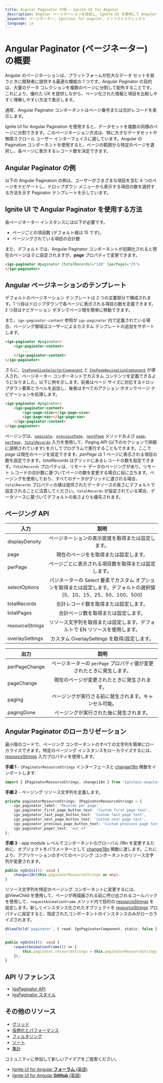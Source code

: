 ```yaml
---
title: Angular Paginator の例 – Ignite UI for Angular
_description: Angular ページネーションを設定し、Ignite UI を使用して Angular Material テーブルにカスタム ページを作成し、要求されたページのデータをさまざまな Angular イベントで取得。
_keywords: ページネーター, igniteui for angular, インフラジスティックス
_language: ja
---
```


# Angular Paginator (ページネーター) の概要
Angular のページネーションは、プラットフォームが巨大なデータ セットを扱うときに開発者に提供する最適な機能の 1 つです。Angular Paginator の目的は、大量のデータ コレクションを複数のページに分割して配布することです。これにより、優れた UX を提供しながら、ページ化された情報と項目を比較しやすく理解しやすい方法で表示します。 

通常、Angular Paginator コンポーネントはページ番号または合計レコードを表示します。

Ignite UI for Angular Pagination を使用すると、データセットを複数の同様のページに分割できます。このページネーション方法は、特に大きなデータセットや無限スクロール ユーザー インターフェイスに適しています。Angular の Pagination コンポーネントを使用すると、ページの範囲から特定のページを選択し、各ページに表示するレコード数を決定できます。

## Angular Paginator の例

以下の Angular Pagination の例は、ユーザーがさまざまな項目を含む 4 つのページをナビゲートし、ドロップダウン メニューから表示する項目の数を選択する方法を示す Paginator テンプレートを示しています。

<code-view style="height: 600px"
           data-demos-base-url="{environment:demosBaseUrl}"
           iframe-src="{environment:demosBaseUrl}/pagination/main-pagination" alt="Angular Paginator の例">
</code-view>

<div class="divider--half"></div>

## Ignite UI で Angular Paginator を使用する方法

各ページネーター インスタンスには以下が必要です。

- ページごとの項目数 (デフォルト値は 15 です)。
- ページングされている項目の合計数

また、デフォルトでは、Angular Paginator コンポーネントが初期化されると現在のページは 0 に設定されますが、**page** プロパティで変更できます。

```html
<igx-paginator #paginator [totalRecords]="120" [perPage]="25">
</igx-paginator>
```

## Angular ページネーションのテンプレート

デフォルトのページネーション テンプレートは 2 つの主要部分で構成されます。1 つ目はドロップダウンで各ページに表示される項目の数を定義できます。2 つ目はナビゲーション ボタンでページ間を簡単に移動できます。

また、`igx-paginator-content` 参照が `igx-paginator` 内で定義されている場合、ページング領域はユーザーによるカスタム テンプレートの追加をサポートします。

```html
<igx-paginator #paginator>
    <igx-paginator-content>
        ...
    </igx-paginator-content>
</igx-paginator>
```

さらに、[`IgxPageSizeSelectorComponent`]({environment:angularApiUrl}/classes/IgxPageSizeSelectorComponent.html) と [`IgxPageNavigationComponent`]({environment:angularApiUrl}/classes/IgxPageNavigationComponent.html) が導入され、ページネーター コンポーネントでカスタム コンテンツを定義できるようになりました。以下に例を示します。前者はページ サイズに対応するドロップダウン要素とラベルを追加し、後者はすべてのアクション ボタンでページ ナビゲーションを処理します。

```html
<igx-paginator #paginator>
	<igx-paginator-content>
		<igx-page-size></igx-page-size>
		<igx-page-nav></igx-page-nav>
	</igx-paginator-content>
</igx-paginator>
```

ページングは、[`paginate`]({environment:angularApiUrl}/classes/igxpaginatorcomponent.html#paginate)、[`previousPage`]({environment:angularApiUrl}/classes/igxpaginatorcomponent.html#previouspage)、[`nextPage`]({environment:angularApiUrl}/classes/igxpaginatorcomponent.html#nextpage) メソッドおよび [`page`]({environment:angularApiUrl}/classes/igxpaginatorcomponent.html#page)、[`perPage`]({environment:angularApiUrl}/classes/igxpaginatorcomponent.html#perpage)、[`totalRecords`]({environment:angularApiUrl}/classes/igxpaginatorcomponent.html#totalrecords) 入力を使用して、Paging API (以下のセクションで詳細に説明されています) を介してプログラムで実行することもできます。ここで *page* は現在のページを設定できます。*perPage* は 1 ページに表示される項目の数を設定できます。*totalRecords* はグリッドにあるレコードの数を設定できます。`TotalRecords` プロパティは、リモート データのページングがあり、リモート レコードの合計数に基づいてページの数を変更する場合に役に立ちます。ページングを使用しており、すべてのデータがグリッドに渡される場合、`totalRecords` プロパティの値は提供されたデータソースの長さにデフォルトで設定されることに注意してください。`totalRecords` が設定されている場合、データソースに基づいてデフォルトの長さよりも優先されます。

## ページング API
| 入力           |      説明                           |
|-----------------|:------------------------------------------:|
| displayDensity  | ページネーションの表示密度を取得または設定します。 |
| page            | 現在のページをを取得または設定します。 |
| perPage         | ページごとに表示される項目数を取得または設定します。 |
| selectOptions   | パジネーターの Select 要素でカスタム オプションを取得または設定します。デフォルトの選択値 [5、10、15、25、50、100、500] |
| totalRecords    | 合計レコード数を取得または設定します。 |
| totalPages      | 合計ページ数を取得または設定します。 |
| resourceStrings | リソース文字列を取得または設定します。デフォルトで EN リソースを使用します。 |
| overlaySettings | カスタム OverlaySettings を取得/設定します。 |

| 出力          |      説明                           |
|----------------|:------------------------------------------:|
| perPageChange   | ページネーターの `perPage` プロパティ値が変更されたときに発生します。 |
| pageChange      | 現在のページが変更されたときに発生されます。 |
| paging          | ページングが実行さる前に発生されます。キャンセル可能。|
| pagingDone      | ページングが実行された後に発生されます。 |


## Angular Paginator のローカリゼーション
最小限のコードで、ページング コンポーネントのすべての文字列を簡単にローカライズできます。特定のページング インスタンスをローカライズするには、[resourceStrings]({environment:angularApiUrl}/classes/IgxPaginatorComponent.html#resourceStrings) 入力プロパティを使用します。

**手順 1** - `IPaginatorResourceStrings` インターフェースと [changei18n]({environment:angularApiUrl}/#changei18n) 関数をインポートします:

```ts
import { IPaginatorResourceStrings, changei18n } from "igniteui-angular";
```

**手順 2** - ページング リソース文字列を定義します。

```ts
private paginatorResourceStrings: IPaginatorResourceStrings = {
    igx_paginator_label: 'Records per page:',
    igx_paginator_first_page_button_text: 'Custom first page text',
    igx_paginator_last_page_button_text: 'Custom last page text',
    igx_paginator_next_page_button_text: 'Custom next page text',
    igx_paginator_previous_page_button_text: 'Custom previous page text',
    igx_paginator_pager_text: 'out of'
};
```


**手順 3** - app.module レベルでコンポーネントのグローバル i18n を変更するために、オブジェクトをパラメーターとして [changei18n]({environment:angularApiUrl}/#changei18n) 関数に渡します。これにより、アプリケーションのすべてのページング コンポーネントのリソース文字列が変更されます。

```ts
public ngOnInit(): void {
    changei18n(this.paginatorResourceStrings as any);
}
```

リソース文字列を特定のページング コンポーネントに変更するには、@ViewChild を使用して、ページが再描画される前に呼び出されるコールバックを使用して、`requestAnimationFrame` メソッド内で目的の [resourceStrings]({environment:angularApiUrl}/classes/IgxPaginatorComponent.html#resourceStrings) を設定します。新しくインスタンス化されたオブジェクトを [resourceStrings]({environment:angularApiUrl}/classes/IgxPaginatorComponent.html#resourceStrings) プロパティに設定すると、指定されたコンポーネントのインスタンスのみがローカライズされます。

```ts
@ViewChild('paginator', { read: IgxPaginatorComponent, static: false }) public paginator: IgxPaginatorComponent;
...

public ngOnInit(): void {
    requestAnimationFrame(() => {
        this.paginator.resourceStrings = this.paginatorResourceStrings;
    });
}
```


## API リファレンス
* [IgxPaginator API]({environment:angularApiUrl}/classes/IgxPaginatorComponent.html)
* [IgxPaginator スタイル]({environment:sassApiUrl}/index.html#function-paginator-theme)

## その他のリソース
<div class="divider--half"></div>

* [グリッド](grid/grid.md)
* [仮想化とパフォーマンス](grid/virtualization.md)
* [フィルタリング](grid/filtering.md)
* [ソート](grid/sorting.md)
* [集計](grid/summaries.md)


<div class="divider--half"></div>
コミュニティに参加して新しいアイデアをご提案ください。

* [Ignite UI for Angular **フォーラム** (英語)](https://www.infragistics.com/community/forums/f/ignite-ui-for-angular)
* [Ignite UI for Angular **GitHub** (英語)](https://github.com/IgniteUI/igniteui-angular)

